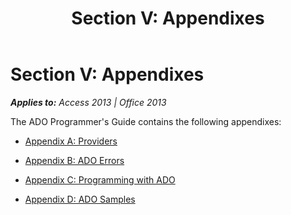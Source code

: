 ﻿---
title: 'Section V: Appendixes'
TOCTitle: 'Section V: Appendixes'
ms:assetid: aece4c5f-4c31-ab24-48af-d92a365832db
ms:mtpsurl: https://msdn.microsoft.com/en-us/library/JJ249829(v=office.15)
ms:contentKeyID: 48547082
ms.date: 09/18/2015
mtps_version: v=office.15
---

# Section V: Appendixes


_**Applies to:** Access 2013 | Office 2013_

The ADO Programmer's Guide contains the following appendixes:

  - [Appendix A: Providers](appendix-a-providers.md)

  - [Appendix B: ADO Errors](appendix-b-ado-errors.md)

  - [Appendix C: Programming with ADO](appendix-c-programming-with-ado.md)

  - [Appendix D: ADO Samples](appendix-d-ado-samples.md)


